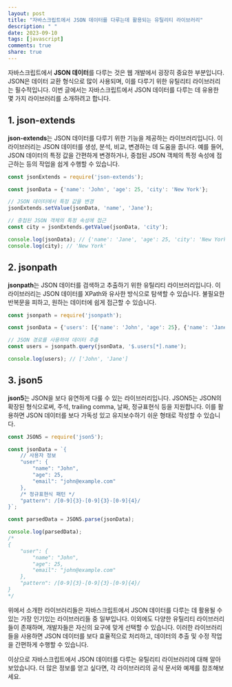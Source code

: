 ```yaml
---
layout: post
title: "자바스크립트에서 JSON 데이터를 다루는데 활용되는 유틸리티 라이브러리"
description: " "
date: 2023-09-10
tags: [javascript]
comments: true
share: true
---
```


자바스크립트에서 **JSON 데이터**를 다루는 것은 웹 개발에서 굉장히 중요한 부분입니다. JSON은 데이터 교환 형식으로 많이 사용되며, 이를 다루기 위한 유틸리티 라이브러리는 필수적입니다. 이번 글에서는 자바스크립트에서 JSON 데이터를 다루는 데 유용한 몇 가지 라이브러리를 소개하려고 합니다.

## 1. **json-extends**

**json-extends**는 JSON 데이터를 다루기 위한 기능을 제공하는 라이브러리입니다. 이 라이브러리는 JSON 데이터를 생성, 분석, 비교, 변경하는 데 도움을 줍니다. 예를 들어, JSON 데이터의 특정 값을 간편하게 변경하거나, 중첩된 JSON 객체의 특정 속성에 접근하는 등의 작업을 쉽게 수행할 수 있습니다.

```javascript
const jsonExtends = require('json-extends');

const jsonData = {'name': 'John', 'age': 25, 'city': 'New York'};

// JSON 데이터에서 특정 값을 변경
jsonExtends.setValue(jsonData, 'name', 'Jane');

// 중첩된 JSON 객체의 특정 속성에 접근
const city = jsonExtends.getValue(jsonData, 'city');

console.log(jsonData); // {'name': 'Jane', 'age': 25, 'city': 'New York'}
console.log(city); // 'New York'
```

## 2. **jsonpath**

**jsonpath**는 JSON 데이터를 검색하고 추출하기 위한 유틸리티 라이브러리입니다. 이 라이브러리는 JSON 데이터를 XPath와 유사한 방식으로 탐색할 수 있습니다. 불필요한 반복문을 피하고, 원하는 데이터에 쉽게 접근할 수 있습니다.

```javascript
const jsonpath = require('jsonpath');

const jsonData = {'users': [{'name': 'John', 'age': 25}, {'name': 'Jane', 'age': 30}]};

// JSON 경로를 사용하여 데이터 추출
const users = jsonpath.query(jsonData, '$.users[*].name');

console.log(users); // ['John', 'Jane']
```

## 3. **json5**

**json5**는 JSON을 보다 유연하게 다룰 수 있는 라이브러리입니다. JSON5는 JSON의 확장된 형식으로써, 주석, trailing comma, 날짜, 정규표현식 등을 지원합니다. 이를 활용하면 JSON 데이터를 보다 가독성 있고 유지보수하기 쉬운 형태로 작성할 수 있습니다.

```javascript
const JSON5 = require('json5');

const jsonData = `{
    // 사용자 정보
    "user": {
        "name": "John",
        "age": 25,
        "email": "john@example.com"
    },
    /* 정규표현식 패턴 */
    "pattern": /[0-9]{3}-[0-9]{3}-[0-9]{4}/
}`;

const parsedData = JSON5.parse(jsonData);

console.log(parsedData);
/*
{
    "user": {
        "name": "John",
        "age": 25,
        "email": "john@example.com"
    },
    "pattern": /[0-9]{3}-[0-9]{3}-[0-9]{4}/
}
*/
```

위에서 소개한 라이브러리들은 자바스크립트에서 JSON 데이터를 다루는 데 활용될 수 있는 가장 인기있는 라이브러리들 중 일부입니다. 이외에도 다양한 유틸리티 라이브러리들이 존재하며, 개발자들은 자신의 요구에 맞게 선택할 수 있습니다. 이러한 라이브러리들을 사용하면 JSON 데이터를 보다 효율적으로 처리하고, 데이터의 추출 및 수정 작업을 간편하게 수행할 수 있습니다.

이상으로 자바스크립트에서 JSON 데이터를 다루는 유틸리티 라이브러리에 대해 알아보았습니다. 더 많은 정보를 얻고 싶다면, 각 라이브러리의 공식 문서와 예제를 참조해보세요.